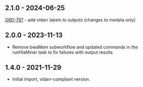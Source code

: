 ## 2.1.0 - 2024-06-25
[GRD-797](https://jira.oicr.on.ca/browse/GRD-797) - add vidarr labels to outputs (changes to medata only)
## 2.0.0 - 2023-11-13
- Remove bwaMem subworkflow and updated commands in the runHlaMiner task to fix failures with output results

## 1.4.0 - 2021-11-29
- Initial import, vidarr-compliant version.
